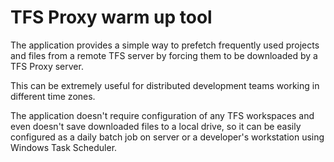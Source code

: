 TFS Proxy warm up tool
==

The application provides a simple way to prefetch frequently used projects and files from a remote TFS server by forcing them to be downloaded by a TFS Proxy server.

This can be extremely useful for distributed development teams working in different time zones.

The application doesn't require configuration of any TFS workspaces and even doesn't save downloaded files to a local drive, so it can be easily configured as a daily batch job on server or a developer's workstation using Windows Task Scheduler.
